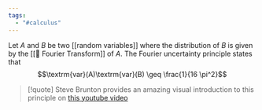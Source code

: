 ```yaml
---
tags:
  - "#calculus"
---
```

Let $A$ and $B$ be two [[random variables]] where the distribution of $B$ is given by the [[📘 Fourier Transform]] of $A$. The Fourier uncertainty principle states that $$\textrm{var}(A)\textrm{var}(B) \geq \frac{1}{16 \pi^2}$$ 
>[!quote]
> Steve Brunton provides an amazing visual introduction to this principle on [this youtube video](https://www.youtube.com/watch?app=desktop&v=D1WfID6kk90)
